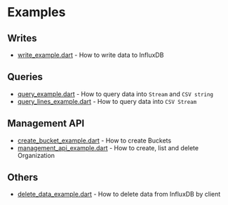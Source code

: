 # Examples

## Writes
- [write_example.dart](write_example.dart) - How to write data to InfluxDB 

## Queries
- [query_example.dart](query_example.dart) - How to query data into `Stream` and `CSV string`
- [query_lines_example.dart](query_lines_example.dart) - How to query data into `CSV Stream`

## Management API
- [create_bucket_example.dart](create_bucket_example.dart) - How to create Buckets
- [management_api_example.dart](management_api_example.dart) - How to create, list and delete Organization

## Others
- [delete_data_example.dart](delete_data_example.dart) - How to delete data from InfluxDB by client